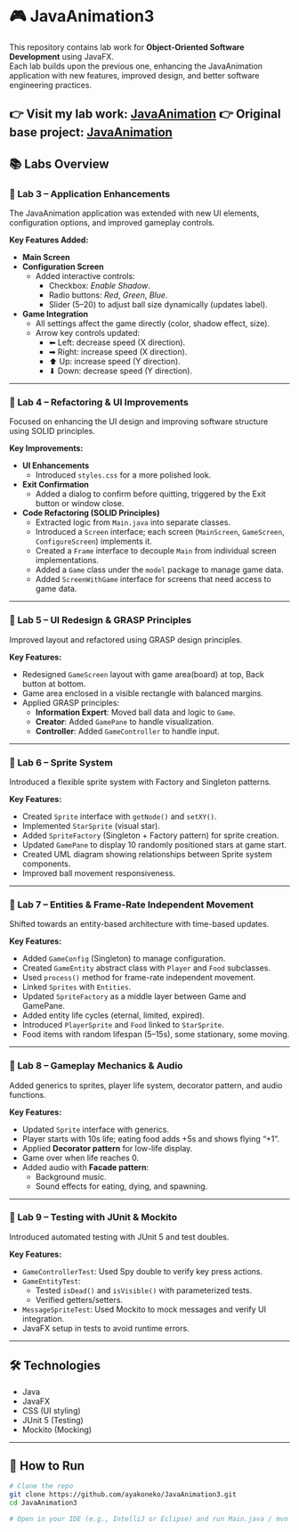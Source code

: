 # 🎮 JavaAnimation3

This repository contains lab work for **Object-Oriented Software Development** using JavaFX.  
Each lab builds upon the previous one, enhancing the JavaAnimation application with new features, improved design, and better software engineering practices.  

👉 Visit my lab work: [JavaAnimation](https://github.com/ayakoneko/JavaAnimation3)
👉 Original base project: [JavaAnimation](https://github.com/LarryAtGU/JavaAnimation)
---

## 📚 Labs Overview

### 🔹 Lab 3 – Application Enhancements
The JavaAnimation application was extended with new UI elements, configuration options, and improved gameplay controls.  

**Key Features Added:**
- **Main Screen**
- **Configuration Screen**
  - Added interactive controls:
    - Checkbox: *Enable Shadow*.  
    - Radio buttons: *Red*, *Green*, *Blue*.  
    - Slider (5–20) to adjust ball size dynamically (updates label).  
- **Game Integration**
  - All settings affect the game directly (color, shadow effect, size).  
  - Arrow key controls updated:
    - ⬅ Left: decrease speed (X direction).  
    - ➡ Right: increase speed (X direction).  
    - ⬆ Up: increase speed (Y direction).  
    - ⬇ Down: decrease speed (Y direction). 

---

### 🔹 Lab 4 – Refactoring & UI Improvements
Focused on enhancing the UI design and improving software structure using SOLID principles.  

**Key Improvements:**
- **UI Enhancements**
  - Introduced `styles.css` for a more polished look.  
- **Exit Confirmation**
  - Added a dialog to confirm before quitting, triggered by the Exit button or window close.  
- **Code Refactoring (SOLID Principles)**
  - Extracted logic from `Main.java` into separate classes.  
  - Introduced a `Screen` interface; each screen (`MainScreen`, `GameScreen`, `ConfigureScreen`) implements it.  
  - Created a `Frame` interface to decouple `Main` from individual screen implementations.  
  - Added a `Game` class under the `model` package to manage game data.  
  - Added `ScreenWithGame` interface for screens that need access to game data.  

---

### 🔹 Lab 5 – UI Redesign & GRASP Principles
Improved layout and refactored using GRASP design principles.  

**Key Features:**
- Redesigned `GameScreen` layout with game area(board) at top, Back button at bottom.  
- Game area enclosed in a visible rectangle with balanced margins.  
- Applied GRASP principles:  
  - **Information Expert**: Moved ball data and logic to `Game`.  
  - **Creator**: Added `GamePane` to handle visualization.  
  - **Controller**: Added `GameController` to handle input.  

---

### 🔹 Lab 6 – Sprite System
Introduced a flexible sprite system with Factory and Singleton patterns.  

**Key Features:**
- Created `Sprite` interface with `getNode()` and `setXY()`.  
- Implemented `StarSprite` (visual star).  
- Added `SpriteFactory` (Singleton + Factory pattern) for sprite creation.  
- Updated `GamePane` to display 10 randomly positioned stars at game start.  
- Created UML diagram showing relationships between Sprite system components.  
- Improved ball movement responsiveness.  

---

### 🔹 Lab 7 – Entities & Frame-Rate Independent Movement
Shifted towards an entity-based architecture with time-based updates.  

**Key Features:**
- Added `GameConfig` (Singleton) to manage configuration.  
- Created `GameEntity` abstract class with `Player` and `Food` subclasses.  
- Used `process()` method for frame-rate independent movement.  
- Linked `Sprites` with `Entities`.  
- Updated `SpriteFactory` as a middle layer between Game and GamePane.  
- Added entity life cycles (eternal, limited, expired).  
- Introduced `PlayerSprite` and `Food` linked to `StarSprite`.  
- Food items with random lifespan (5–15s), some stationary, some moving.  

---

### 🔹 Lab 8 – Gameplay Mechanics & Audio
Added generics to sprites, player life system, decorator pattern, and audio functions.  

**Key Features:**
- Updated `Sprite` interface with generics.  
- Player starts with 10s life; eating food adds +5s and shows flying “+1”.  
- Applied **Decorator pattern** for low-life display.  
- Game over when life reaches 0.  
- Added audio with **Facade pattern**:  
  - Background music.  
  - Sound effects for eating, dying, and spawning.  

---

### 🔹 Lab 9 – Testing with JUnit & Mockito
Introduced automated testing with JUnit 5 and test doubles.  

**Key Features:**
- `GameControllerTest`: Used Spy double to verify key press actions.  
- `GameEntityTest`:  
  - Tested `isDead()` and `isVisible()` with parameterized tests.  
  - Verified getters/setters.  
- `MessageSpriteTest`: Used Mockito to mock messages and verify UI integration.  
- JavaFX setup in tests to avoid runtime errors.  

---

## 🛠️ Technologies
- Java  
- JavaFX  
- CSS (UI styling)  
- JUnit 5 (Testing)  
- Mockito (Mocking)  

---

## 🚀 How to Run
```bash
# Clone the repo
git clone https://github.com/ayakoneko/JavaAnimation3.git
cd JavaAnimation3

# Open in your IDE (e.g., IntelliJ or Eclipse) and run Main.java / mvn clean javafx:run
